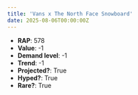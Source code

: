 ```yaml
---
title: 'Vans x The North Face Snowboard'
date: 2025-08-06T00:00:00Z
---
```

- **RAP**: 578
- **Value**: -1
- **Demand level**: -1
- **Trend**: -1
- **Projected?**: True
- **Hyped?**: True
- **Rare?**: True
